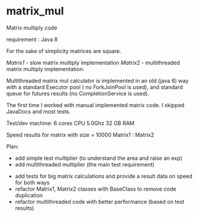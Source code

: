 # matrix_mul

Matrix multiply code

requirement : Java 8 


For the sake of simplicity matrices are square.

*Matrix1* - slow matrix multiply implementation
*Matrix2* - multithreaded matrix multiply implementation.

Multithreaded matrix mul calculator is implemented in an old (java 6) way with a standard Executor pool 
( no ForkJoinPool is used), and standard queue for futures results (no CompletionService is used).

The first time I worked with manual implemented matrix code.
I skipped JavaDocs and most tests.

Test/dev machine:
6 cores CPU 5.0Ghz
32 GB RAM

Speed results for matrix with size = 10000
Matrix1 :
Matrix2


Plan:
+ add simple test multiplier (to understand the area and raise an exp)
+ add multithreaded multiplier (the main test requirement)
- add tests for big matrix calculations and provide a result data on speed for both ways
- refactor Matrix1, Matrix2 classes with BaseClass to remove code duplication
- refactor multithreaded code with better performance (based on test results)